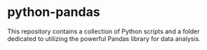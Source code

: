 # python-pandas
This repository contains a collection of Python scripts and a folder dedicated to utilizing the powerful Pandas library for data analysis.
